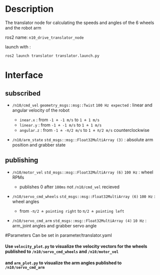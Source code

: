 # Description
The translator node for calculating the speeds and angles of the 6 wheels and the robot arm

ros2 name: `n10_drive_translator_node`

launch with :
```
ros2 launch translator translator.launch.py
```

# Interface

## subscribed
- `/n10/cmd_vel` `geometry_msgs::msg::Twist` `100 Hz expected` : linear and angular velocity of the robot
  - `inear.x` : from `-1 ≐ -1 m/s` to `1 ≐ 1 m/s`
  - `linear.y` : from `-1 ≐ -1 m/s` to `1 ≐ 1 m/s`
  - `angular.z` : from `-1 ≐ -π/2 m/s` to `1 ≐ π/2 m/s` counterclockwise 

- `/n10/arm_state` `std_msgs::msg::Float32MultiArray (3)` : absolute arm position and grabber state 

## publishing
- `/n10/motor_vel` `std_msgs::msg::Float32MultiArray (6)` `100 Hz` : wheel RPMs

  - publishes 0 after `100ms` not `/n10/cmd_vel` recieved

- `/n10/servo_cmd_wheels` `std_msgs::msg::Float32MultiArray (6)` `100 Hz` : wheel angles

  - from `-π/2 ≐ pointing right` to `π/2 ≐ pointing left`

-  `/n10/servo_cmd_arm` `std_msgs::msg::Float32MultiArray (4)` `10 Hz` : arm_joint angles and grabber servo angle

#Parameters
Can be set in parameter/translator.yaml


#### Use `velocity_plot.py` to visualize the velocity vectors for the wheels published to `/n10/servo_cmd_wheels` and `/n10/motor_vel`

#### and `arm_plot.py` to visualize the arm angles published to `/n10/servo_cmd_arm` 
